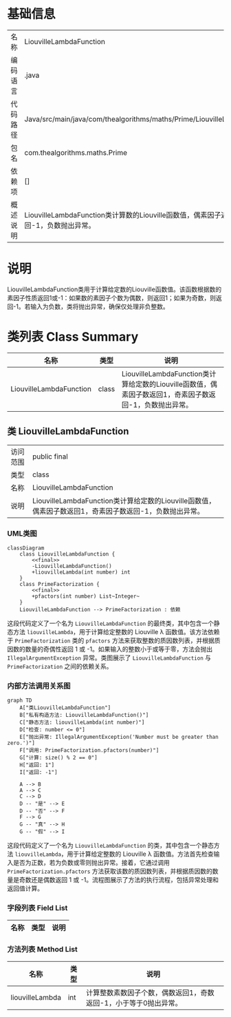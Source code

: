 # 基础信息

|      |      |
|------|------|
| 名称 | LiouvilleLambdaFunction |
| 编码语言 | .java |
| 代码路径 | Java/src/main/java/com/thealgorithms/maths/Prime/LiouvilleLambdaFunction.java |
| 包名 | com.thealgorithms.maths.Prime |
| 依赖项 | [] |
| 概述说明 | LiouvilleLambdaFunction类计算数的Liouville函数值，偶素因子返回1，奇素因子返回-1，负数抛出异常。 |

# 说明

LiouvilleLambdaFunction类用于计算给定数的Liouville函数值。该函数根据数的素因子性质返回1或-1：如果数的素因子个数为偶数，则返回1；如果为奇数，则返回-1。若输入为负数，类将抛出异常，确保仅处理非负整数。

# 类列表 Class Summary

| 名称   | 类型  | 说明 |
|-------|------|-------------|
| LiouvilleLambdaFunction | class | LiouvilleLambdaFunction类计算给定数的Liouville函数值，偶素因子数返回1，奇素因子数返回-1，负数抛出异常。 |



## 类 LiouvilleLambdaFunction

|      |      |
|------|------|
| 访问范围 | public final |
| 类型 | class |
| 名称 | LiouvilleLambdaFunction |
| 说明 | LiouvilleLambdaFunction类计算给定数的Liouville函数值，偶素因子数返回1，奇素因子数返回-1，负数抛出异常。 |


### UML类图

```mermaid
classDiagram
    class LiouvilleLambdaFunction {
        <<final>>
        -LiouvilleLambdaFunction()
        +liouvilleLambda(int number) int
    }
    class PrimeFactorization {
        <<final>>
        +pfactors(int number) List~Integer~
    }
    LiouvilleLambdaFunction --> PrimeFactorization : 依赖
```

这段代码定义了一个名为 `LiouvilleLambdaFunction` 的最终类，其中包含一个静态方法 `liouvilleLambda`，用于计算给定整数的 Liouville λ 函数值。该方法依赖于 `PrimeFactorization` 类的 `pfactors` 方法来获取整数的质因数列表，并根据质因数的数量的奇偶性返回 1 或 -1。如果输入的整数小于或等于零，方法会抛出 `IllegalArgumentException` 异常。类图展示了 `LiouvilleLambdaFunction` 与 `PrimeFactorization` 之间的依赖关系。


### 内部方法调用关系图

```mermaid
graph TD
    A["类LiouvilleLambdaFunction"]
    B["私有构造方法: LiouvilleLambdaFunction()"]
    C["静态方法: liouvilleLambda(int number)"]
    D["检查: number <= 0"]
    E["抛出异常: IllegalArgumentException('Number must be greater than zero.')"]
    F["调用: PrimeFactorization.pfactors(number)"]
    G["计算: size() % 2 == 0"]
    H["返回: 1"]
    I["返回: -1"]

    A --> B
    A --> C
    C --> D
    D -- "是" --> E
    D -- "否" --> F
    F --> G
    G -- "真" --> H
    G -- "假" --> I
```

这段代码定义了一个名为 `LiouvilleLambdaFunction` 的类，其中包含一个静态方法 `liouvilleLambda`，用于计算给定整数的 Liouville λ 函数值。方法首先检查输入是否为正数，若为负数或零则抛出异常。接着，它通过调用 `PrimeFactorization.pfactors` 方法获取该数的质因数列表，并根据质因数的数量是奇数还是偶数返回 1 或 -1。流程图展示了方法的执行流程，包括异常处理和返回值计算。

### 字段列表 Field List

| 名称  | 类型  | 说明 |
|-------|-------|------|

### 方法列表 Method List

| 名称  | 类型  | 说明 |
|-------|-------|------|
| liouvilleLambda | int | 计算整数素数因子个数，偶数返回1，奇数返回-1，小于等于0抛出异常。 |




